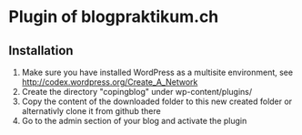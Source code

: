 Plugin of blogpraktikum.ch
==========================
Installation
------------
1. Make sure you have installed WordPress as a multisite environment, see http://codex.wordpress.org/Create_A_Network
2. Create the directory "copingblog" under wp-content/plugins/
3. Copy the content of the downloaded folder to this new created folder or alternativly clone it from github there
4. Go to the admin section of your blog and activate the plugin


